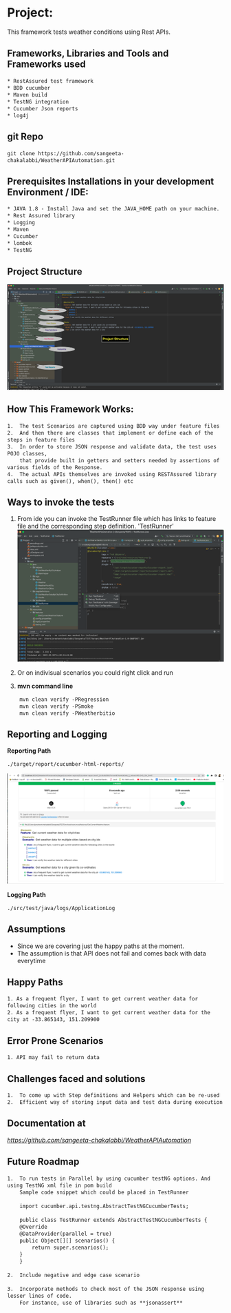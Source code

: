 # Project:
This framework tests weather conditions using Rest APIs.

## Frameworks, Libraries and Tools and Frameworks used
```
* RestAssured test framework
* BDD cucumber
* Maven build
* TestNG integration
* Cucumber Json reports
* log4j 
```
## git Repo
```
git clone https://github.com/sangeeta-chakalabbi/WeatherAPIAutomation.git
```

## Prerequisites Installations in your development Environment / IDE:
```
* JAVA 1.8 - Install Java and set the JAVA_HOME path on your machine.
* Rest Assured library
* Logging
* Maven
* Cucumber 
* lombok
* TestNG
```
## Project Structure
![plot](src/test/resources/ReadmeDocs/ProjectStructure.png)

## How This Framework Works:
```
1.  The test Scenarios are captured using BDD way under feature files
2.  And then there are classes that implement or define each of the steps in feature files 
3.  In order to store JSON response and validate data, the test uses POJO classes, 
    that provide built in getters and setters needed by assertions of various fields of the Response.
4.  The actual APIs themselves are invoked using RESTAssured library calls such as given(), when(), then() etc
```



## Ways to invoke the tests
1. From ide you can invoke the TestRunner file which has links to feature file and the corresponding step definition.
'TestRunner'
![plot](src/test/resources/ReadmeDocs/IDERun.png)

2. Or on indivisual scenarios you could right click and run

3. **mvn command line**
```
    mvn clean verify -PRegression
    mvn clean verify -PSmoke
    mvn clean verify -PWeatherbitio
```


## Reporting and Logging
**Reporting Path**
```
./target/report/cucumber-html-reports/
```
![plot](src/test/resources/ReadmeDocs/Reports.png)

**Logging Path**
```
./src/test/java/logs/ApplicationLog
```

## Assumptions
- Since we are covering just the happy paths at the moment. 
- The assumption is that API does not fail and comes back with data everytime


## Happy Paths

```
1. As a frequent flyer, I want to get current weather data for following cities in the world
2. As a frequent flyer, I want to get current weather data for the city at -33.865143, 151.209900
```


## Error Prone Scenarios

```
1. API may fail to return data
```

## Challenges faced and solutions

```
1.  To come up with Step definitions and Helpers which can be re-used
2.  Efficient way of storing input data and test data during execution
```

## Documentation at

*https://github.com/sangeeta-chakalabbi/WeatherAPIAutomation*

## **Future Roadmap**

```
1.  To run tests in Parallel by using cucumber testNG options. And using TestNG xml file in pom build 
    Sample code snippet which could be placed in TestRunner
    
    import cucumber.api.testng.AbstractTestNGCucumberTests;
    
    public class TestRunner extends AbstractTestNGCucumberTests {
	@Override
	@DataProvider(parallel = true)
	public Object[][] scenarios() {
		return super.scenarios();
	}
    } 

2.  Include negative and edge case scenario

3.  Incorporate methods to check most of the JSON response using lesser lines of code.
    For instance, use of libraries such as **jsonassert** 
```


